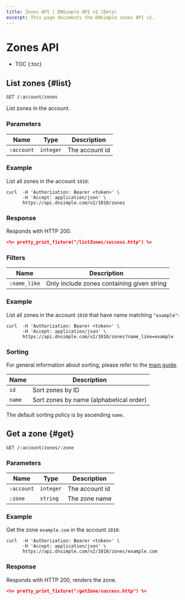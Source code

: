 ```yaml
---
title: Zones API | DNSimple API v2 (Beta)
excerpt: This page documents the DNSimple zones API v2.
---
```


# Zones API

* TOC
{:toc}


## List zones {#list}

    GET /:account/zones

List zones in the account.

### Parameters

Name | Type | Description
-----|------|------------
`:account` | `integer` | The account id

### Example

List all zones in the account `1010`:

    curl  -H 'Authorization: Bearer <token>' \
          -H 'Accept: application/json' \
          https://api.dnsimple.com/v2/1010/zones

### Response

Responds with HTTP 200.

~~~json
<%= pretty_print_fixture("/listZones/success.http") %>
~~~

### Filters

Name | Description
-----|------------
`:name_like` | Only include zones containing given string

### Example

List all zones in the account `1010` that have name matching `"example"`:

    curl  -H 'Authorization: Bearer <token>' \
          -H 'Accept: application/json' \
          https://api.dnsimple.com/v2/1010/zones?name_like=example

### Sorting

For general information about sorting, please refer to the [main guide](/v2/#sorting).

Name | Description
-----|------------
`id` | Sort zones by ID
`name` | Sort zones by name (alphabetical order)

The default sorting policy is by ascending `name`.

## Get a zone {#get}

    GET /:account/zones/:zone

### Parameters

Name | Type | Description
-----|------|------------
`:account` | `integer` | The account id
`:zone` | `string` | The zone name

### Example

Get the zone `example.com` in the account `1010`:

    curl  -H 'Authorization: Bearer <token>' \
          -H 'Accept: application/json' \
          https://api.dnsimple.com/v2/1010/zones/example.com

### Response

Responds with HTTP 200, renders the zone.

~~~json
<%= pretty_print_fixture("/getZone/success.http") %>
~~~

